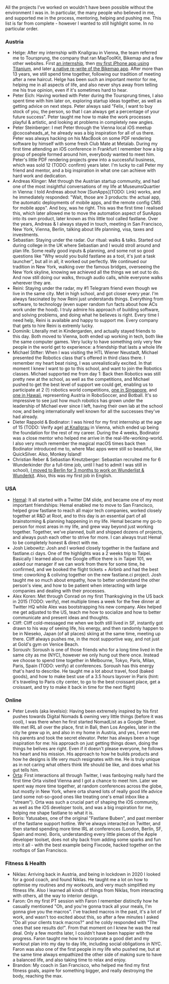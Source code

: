 <!-- Inspired by https://klinger.io/posts/%F0%9F%99%8F -->

All the projects I've worked on wouldn't have been possible without the environment I was in. In particular, the many people who believed in me, and supported me in the process, mentoring, helping and pushing me. This list is far from complete - however I wanted to still highlight some. In no particular order.

### Austria

- Helge: After my internship with Knallgrau in Vienna, the team referred me to Toursprung, the company that ran MapToolKit, Bikemap and a few other websites. First [an internship](/blog/toursprung-intern), then [my first iPhone app using Titanium](/blog/bikemap), and later [a native re-write of the Bikemap app](/blog/bikemap-3-0). After more than 13 years, we still spend time together, following our tradition of meeting after a new haircut. Helge has been such an important mentor for me, helping me in all aspects of life, and also never shys away from telling me his true opinion, even if it's sometimes hard to hear.
- Peter Eich: Having worked with Peter during the Toursprung times, I also spent time with him later on, exploring startup ideas together, as well as getting advice on next steps. Peter always said "Felix, I want to buy stock of you, the person, so that I can always get a percentage of your future success". Peter taught me how to make the work processes playful & artistic, and looking at problems in completely new angles.
- Peter Steinberger: I met Peter through the Vienna local iOS meetup @cocoaheads_at, he already was a big inspiration for all of us there. Peter was always hacking on his MacBook on some PDF rendering software by himself with some fresh Club Mate at Metalab. During my first time attending an iOS conference in Frankfurt I remember how a big group of people formed around him, everybody wanted to meet him. Peter's little PDF rendering projects grew into a successful business, which was sold 12 (TODO: confirm) years later. I'm lucky to call Peter my friend and mentor, and a big inspiration in what one can achieve with hard work and dedication.
- Andreas Klinger: Met through the Austrian startup community, and had one of the most insightful conversations of my life at MuseumsQuartier in Vienna: I told Andreas about how [SunApps](TODO: Link) works, and he immediately responded: "Wait, those are 3 products: the actual app, the automatic deployments of mobile apps, and the remote config CMS for mobile apps". And boy, was he right. This was the first time I realised this, which later allowed me to move the automation aspect of SunApps into its own product, later known as this little tool called fastlane. Over the years, Andreas & I always stayed in touch, meeting in San Francisco, New York, Vienna, Berlin, talking about life planning, visa, taxes and investments.
- Sebastian: Staying under the radar. Our ritual: walks & talks. Started out during college in the UK where Sebastian and I would stroll around and plan life. Some really good inputs & planning, and some not so good questions like "Why would you build fastlane as a tool, it's just a task launcher", but all in all, it worked out perfectly. We continued our tradition in New York, walking over the famous bridges, overseeing the New York skyline, knowing we achieved all the things we set out to do. And now still doing our walks, through audio calls, while everyone walks wherever they are.
- Reini: Staying under the radar, my #1 Telegram friend even though we live in the same city. Met in high school, and got closer every year. I'm always fascinated by how Reini just understands things. Everything from software, to technology (even super random fun facts about how ACs work under the hood). I truly admire his approach of building software, and solving problems, and doing what he believes is right. Every time I need help, Reini is available and happy to support me. Every company that gets to hire Reini is extremly lucky.
- Dominik: Literally met in Kindergarden, and actually stayed friends to this day. Both moved to Vienna, both ended up working in tech, both like the same computer games. Very lucky to have something only very few people in the world get to experience: a friendship that lasts a whole life
- Michael Stifter: When I was visiting the HTL Wiener Neustadt, Michael presented the Robotics class that's offered in third class there. I remember my heart beat rising, I was unrealistically excited. In that moment I knew I want to go to this school, and want to join the Robotics classes. Michael supported me from day 1: Back then Robotics was still pretty new at the school, as well as the competitions, and Michael pushed to get the best level of support we could get, enabling us to participate at 2 (!) robotics world competitions, [one in Singapore](/blog/robocup-2010), and [one in Hawaii](/blog/botball-2012), representing Austria in RoboSoccer, and Botball. It's so impressive to see just how much robotics has grown under the leadership of Michael ever since I left, having their own lab at the school now, and being internationally well known for all the successes they've had already.
- Dieter Rappold & Bodinator: I was hired for my first internship at the age of 15 (TODO: Verify age) [at Knallgrau](/blog/knallgrau) in Vienna, which ended up being the foundation for the rest of my career. During the 4 weeks, Bodinator was a close mentor who helped me arrive in the real-life-working-world. I also very much remember the magical macOS times back then Bodinator introduced me to, where Mac apps were still so beautiful, like QuickSilver. Also, Monkey Island!
- Christian Reber & Sebastian Kreutzberger: Sebastian recruited me for 6 Wunderkinder (for a full-time job, until I had to admit I was still in school), [I moved to Berlin for 3 months to work on Wunderlist & Wunderkit](/blog/6-wunderkinder). Also, this was my first job in English.

### USA

- [Hemal](https://twitter.com/hemal): It all started with a Twitter DM slide, and became one of my most important friendships: Hemal enabled me to move to San Francisco, helped grow fastlane to reach all major tech companies, worked closely together at R&D at Root, and to this day is an essential part of all brainstorming & planning happening in my life. Hemal became my go-to person for most areas in my life, and grew way beyond just working together. Together, we've planned, built and shipped dozens of projects, and always push each other to strive for more. I can always trust Hemal to be completely honest & direct with me.
- Josh Liebowitz: Josh and I worked closely together in the fastlane and fastlane.ci days. One of the highlights was a 2 weeks trip to Taipei. Basically I learned about the Google office there is in Taipei 101, we asked our manager if we can work from there for some time, he confirmed, and we booked the flight tickets + Airbnb and had the best time: coworking & coliving together on the new fastlane.ci project. Josh taught me so much about empathy, how to better understand the other person's view, and how to be patient when interacting with large companies and dealing with their processes. 
- Alex Koren: Met through Conrad on my first Thanksgiving in the US back in 2015 (TODO: verify), met multiple times a week for the free dinner at Twitter HQ while Alex was bootstrapping his new company. Alex helped me get adjusted to the US, teach me how to socialize and how to better communicate and present ideas and thoughts.
- Cliff: Cliff cold-messaged me when we both still lived in SF, instantly got drawn to his way of seeing life, his energy, and then randomly happen to be in Nieseko, Japan (of all places) skiing at the same time, meeting up there. Cliff always pushes me, in the most supportive way, and not just at Gold's gym on Venice Beach.
- Soroush: Soroush is one of those friends who for a long time lived in the same city as me (NYC), however we only hung out there once. Instead we choose to spend time together in Melbourne, Tokyo, Paris, Milan, Paris, Spain (TODO: verify) at conferences. Soroush has this energy that's hard to describe. He taught me a lot about travel, food (baked goods), and how to make best use of a 3.5 hours layover in Paris (hint: it's traveling to Paris city center, to go to the best croissant place, get a croissant, and try to make it back in time for the next flight)

### Online

- Peter Levels (aka levelsio): Having been extremely inspired by his first pushes towards Digital Nomads & owning very little things (before it was cool), I was there when he first started NomadList as a Google Sheet. We met IRL all over the place, first in Bali, then Los Angeles, later in the city he grew up in, and also in my home in Austria, and yes, I even met his parents and took the secret elevator. Peter has always been a huge inspiration for me: his approach on just getting things down, doing the things he belives are right. Even if it doesn't please everyone, he follows his heart and his mission. His approach to how he builds products and how he designs is life very much resignates with me. He is truly unique as in not caring what others think life should be like, and does what his gut tells him.
- [Orta](https://twitter.com/orta): First interactions all through Twitter, I was fanboying really hard the first time Orta visited Vienna and I got a chance to meet him. Later we spent way more time together, at random conferences across the globe, but mostly in New York, where orta shared lots of really good life advice (and some not-so-good ones like treating one's email inbox like a "stream"). Orta was such a crucial part of shaping the iOS community, as well as the iOS developer tools, and was a big inspiration for me, helping me shape fastlane to what it is.
- Boris: Yatusabes, one of the original "Fastlane Buben", and past member of the fastlane support hotline. We've always interacted on Twitter, and then started spending more time IRL at conferences (London, Berlin, SF, Spain and more). Boris, understanding every little pieces of the Apple developer toolset, does not shy back from adding some sparks and fun into it all - with the best example being Fixcode, hacked together on the rooftops of San Francisco.

### Fitness & Health

- Niklas: Arriving back in Austria, and being in lockdown in 2020 I looked for a good coach, and found Niklas. He taught me a lot on how to optimise my routines and my workouts, and very much simplified my fitness life. Also I learned all kinds of things from Niklas, from interacting with others, all the way to interior design.
- Faron: On my first PT session with Faron I remember distinctly how he casually mentioned "Oh, and you're gonna track all your meals, I'm gonna give you the macros". I've tracked macros in the past, it's a lot of work, and wasn't too excited about this, so after a few minutes I asked "Do all your clients track macros?" and he coldy responded with "The ones that see results do!". From that moment on I knew he was the real deal. Only a few months later, I couldn't have been happier with the progress. Faron taught me how to incorporate a good diet and my workout plan into my day to day life, including social obligations in NYC. Faron was also one of the first people in my life who pushed me, but at the same time always empathized the other side of making sure to have a balanced life, and also taking time to relax and enjoy.
- Brandon: My coach in San Francisco, who helped me find my first fitness goals, aspire for something bigger, and really destroying the body, reaching the max.

<!-- TODO: link all names -->
<!-- TODO: spell check -->
